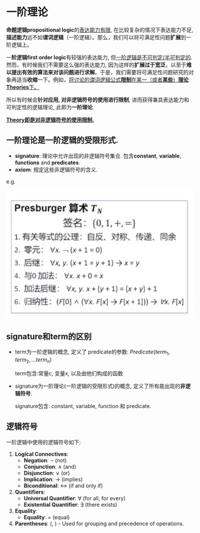 # 一阶理论

**命题逻辑propositional logic**的<u>表达能力有限</u>, 在比较复杂的情况下表达能力不足, **描述能力**远不如**谓词逻辑**（一阶逻辑）。那么，我们可以将可满足性问题**扩展**到一阶逻辑上。

一**阶逻辑first order logic**有较强的表达能力, 但<u>一阶逻辑是不可判定/半可判定的</u>. 然而，有时候我们不需要这么强的表达能力, 因为这样的**扩展过于宽泛**，以至于**难以提出有效的算法来对该问题进行求解**。于是，我们需要将可满足性问题研究的对象再适当**收缩**一下。例如，<u>将讨论的谓词逻辑公式**限制**在某一（或者**某些**）**理论Theories**下。</u>

所以有时候会**针对应用, 对非逻辑符号的使用进行限制**, 进而获得兼具表达能力和可判定性的逻辑理论, 此即为**一阶理论**.  

**<u>Theory即是对非逻辑符号的使用限制.</u>**

## **一阶理论**是**一阶逻辑的受限形式**. 

* **signature**: 理论中允许出现的非逻辑符号集合. 包含**constant**, **variable**, **functions** and **predicates**.
* **axiom**: 规定这些非逻辑符号的含义.

e.g.

![image-20231123212402184](./attachments/image-20231123212402184.png)

## signature和term的区别

* term为一阶逻辑的概念, 定义了 predicate的参数: $Predicate(term_1, term_2,...term_n)$

  term包含:常量c, 变量x, 以及由他们构成的函数

* signature为一阶理论(一阶逻辑的受限形式)的概念, 定义了所有能出现的**非逻辑符号**.

  signature包含: constant, variable, function 和 predicate.

  

## 逻辑符号

一阶逻辑中使用的逻辑符号如下:

1. **Logical Connectives**:
   * **Negation**: ¬ (not)
   * **Conjunction**: ∧ (and)
   * **Disjunction**: ∨ (or)
   * **Implication**: → (implies)
   * **Biconditional**: ↔ (if and only if)
2. **Quantifiers**:
   * **Universal Quantifier**: ∀ (for all, for every)
   * **Existential Quantifier**: ∃ (there exists)
3. **Equality**:
   * **Equality**: = (equal)
4. **Parentheses**: (, ) - Used for grouping and precedence of operations.